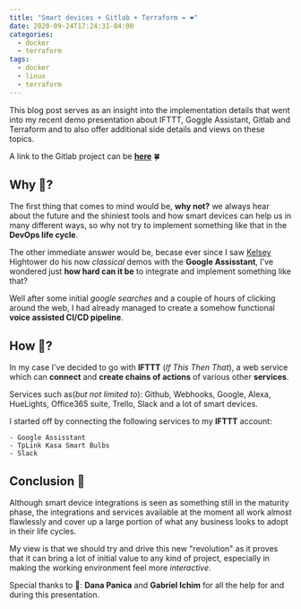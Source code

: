 ```yaml
---
title: "Smart devices + Gitlab + Terraform = ❤"
date: 2020-09-24T17:24:31-04:00
categories:
  - docker
  - terraform
tags:
  - docker
  - linux
  - terraform
---
```


This blog post serves as an insight into the implementation details that went into my recent demo presentation about IFTTT, Goggle Assistant, Gitlab and Terraform and to also offer additional side details and views on these topics.

A link to the Gitlab project can be **[here][gitlab]** 🍀


## Why 🤔?


The first thing that comes to mind would be, **why not?** we always hear about the future and the shiniest tools and how smart devices can help us in many different ways, so why not try to implement something like that in the **DevOps life cycle**.

The other immediate answer would be, becase ever since I saw [Kelsey][Kelsey] Hightower do his now *classical* demos with the **Google Assisstant**, I've wondered just **how hard can it be** to integrate and implement something like that?

Well after some initial *google searches* and a couple of hours of clicking around the web, I had already managed to create a somehow functional **voice assisted CI/CD pipeline**.


## How 📝?


In my case I've decided to go with **IFTTT** (*If This Then That*), a web service which can **connect** and **create chains of actions** of various other **services**.

Services such as(*but not limited to*): Github, Webhooks, Google, Alexa, HueLights, Office365 suite, Trello, Slack and a lot of smart devices.

I started off by connecting the following services to my **IFTTT** account:
  
    - Google Assisstant
    - TpLink Kasa Smart Bulbs
    - Slack


## Conclusion 🙌

Although smart device integrations is seen as something still in the maturity phase, the integrations and services available at the moment all work almost flawlessly and cover up a large portion of what any business looks to adopt in their life cycles.

My view is that we should try and drive this new "revolution" as it proves that it can bring a lot of initial value to any kind of project, especially in making the working environment feel more *interactive*.


Special thanks to 🙏: **Dana Panica** and **Gabriel Ichim** for all the help for and during this presentation.


[Kelsey]: https://twitter.com/kelseyhightower
[gitlab]: https://gitlab.com/devops146/terraform-smart-demo
